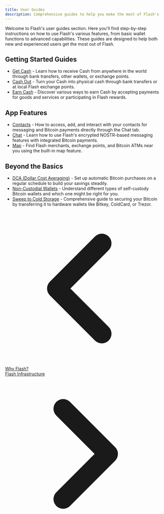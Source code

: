 ```yaml
---
title: User Guides
description: Comprehensive guides to help you make the most of Flash's features and capabilities.
---
```



Welcome to Flash's user guides section. Here you'll find step-by-step instructions on how to use Flash's various features, from basic wallet functions to advanced capabilities. These guides are designed to help both new and experienced users get the most out of Flash.

## Getting Started Guides

- [Get Cash](guides/get-cash) - Learn how to receive Cash from anywhere in the world through bank transfers, other wallets, or exchange points.
- [Cash Out](guides/cash-out) - Turn your Cash into physical cash through bank transfers or at local Flash exchange points.
- [Earn Cash](guides/earn) - Discover various ways to earn Cash by accepting payments for goods and services or participating in Flash rewards.

## App Features

- [Contacts](guides/contacts) - How to access, add, and interact with your contacts for messaging and Bitcoin payments directly through the Chat tab.
- [Chat](guides/chat) - Learn how to use Flash's encrypted NOSTR-based messaging features with integrated Bitcoin payments.
- [Map](guides/map) - Find Flash merchants, exchange points, and Bitcoin ATMs near you using the built-in map feature.

## Beyond the Basics

- [DCA (Dollar Cost Averaging)](guides/dca) - Set up automatic Bitcoin purchases on a regular schedule to build your savings steadily.
- [Non-Custodial Wallets](guides/non-custodial-wallets) - Understand different types of self-custody Bitcoin wallets and which one might be right for you.
- [Sweep to Cold Storage](guides/sweep-to-cold-storage) - Comprehensive guide to securing your Bitcoin by transferring it to hardware wallets like Bitkey, ColdCard, or Trezor.

<!-- Navigation links -->
<div class="flex justify-between items-center mt-8 pt-4 border-t border-zinc-200 dark:border-zinc-700">
  <div class="w-1/3 text-left">
    <a href="why-flash" class="inline-flex items-center bg-purple-600 hover:bg-purple-700 text-white rounded-md transition-colors px-4 py-2 text-sm font-medium shadow-sm hover:shadow-md">
      <svg xmlns="http://www.w3.org/2000/svg" class="h-6 w-6 mr-2" fill="none" viewBox="0 0 24 24" stroke="currentColor">
        <path stroke-linecap="round" stroke-linejoin="round" stroke-width="3" d="M15 19l-7-7 7-7" />
      </svg>
      Why Flash?
    </a>
  </div>
  <div class="w-1/3 text-center">
    <!-- Optional center content -->
  </div>
  <div class="w-1/3 text-right">
    <a href="flash-infrastructure" class="inline-flex items-center bg-purple-600 hover:bg-purple-700 text-white rounded-md transition-colors px-4 py-2 text-sm font-medium shadow-sm hover:shadow-md">
      Flash Infrastructure
      <svg xmlns="http://www.w3.org/2000/svg" class="h-6 w-6 ml-2" fill="none" viewBox="0 0 24 24" stroke="currentColor">
        <path stroke-linecap="round" stroke-linejoin="round" stroke-width="3" d="M9 5l7 7-7 7" />
      </svg>
    </a>
  </div>
</div> 